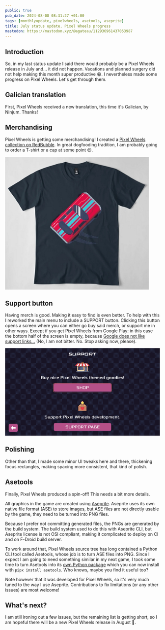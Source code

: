 ```yaml
---
public: true
pub_date: 2024-08-08 08:31:27 +01:00
tags: [monthlyupdate, pixelwheels, asetools, aseprite]
title: July status update, Pixel Wheels progress
mastodon: https://mastodon.xyz/@agateau/112936961437053987
---
```


## Introduction

So, in my last status update I said there would probably be a Pixel Wheels release in July and... it did not happen. Vacations and planned surgery did not help making this month super productive 😁. I nevertheless made some progress on Pixel Wheels. Let's get through them.

## Galician translation

First, Pixel Wheels received a new translation, this time it's Galician, by Ninjum. Thanks!

## Merchandising

Pixel Wheels is getting some merchandising! I created a [Pixel Wheels collection on RedBubble][redbubble]. In great dogfooding tradition, I am probably going to order a T-shirt or a cap at some point 😉.

[![Pixel Wheels T-Shirt](tshirt.jpg)](https://www.redbubble.com/fr/i/t-shirt/Voiture-Pixel-Wheels-par-agateau/162435266.UGYPM)

[redbubble]: https://www.redbubble.com/people/agateau/collections/4022553-pixel-wheels

<!-- break -->

## Support button

Having merch is good. Making it easy to find is even better. To help with this I reworked the main menu to include a SUPPORT button. Clicking this button opens a screen where you can either go buy said merch, or support me in other ways. Except if you get Pixel Wheels from Google Play: in this case the bottom half of the screen is empty, because [Google does not like support links...][support] (No, I am not bitter. No. Stop asking now, please).

![Pixel Wheels support screen](support-screen.png)

[support]: ../../2021/google-does-not-want-you-to-tell-your-players-about-your-donation-page/

## Polishing

Other than that, I made some minor UI tweaks here and there, thickening focus rectangles, making spacing more consistent, that kind of polish.

## Asetools

Finally, Pixel Wheels produced a spin-off! This needs a bit more details.

All graphics in the game are created using [Aseprite][]. Aseprite uses its own native file format (ASE) to store images, but ASE files are not directly usable by the game, they need to be turned into PNG files.

Because I prefer not committing generated files, the PNGs are generated by the build system. The build system used to do this with Aseprite CLI, but Aseprite license is not OSI compliant, making it complicated to deploy on CI and on F-Droid build server.

To work around that, Pixel Wheels source tree has long contained a Python CLI tool called Asetools, whose job is to turn ASE files into PNG. Since I expect I am going to need something similar in my next game, I took some time to turn Asetools into its [own Python package][asetools-pypi] which you can now install with `pipx install asetools`. Who knows, maybe you find it useful too?

Note however that it was developed for Pixel Wheels, so it's very much tuned to the way I use Aseprite. Contributions to fix limitations (or any other issues) are most welcome!

[Aseprite]: https://aseprite.com
[asetools-pypi]: https://pypi.org/project/asetools

## What's next?

I am still ironing out a few issues, but the remaining list is getting short, so I am hopeful there will be a new Pixel Wheels release in August 🤞.
